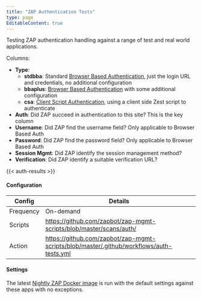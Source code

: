 ```yaml
---
title: "ZAP Authentication Tests"
type: page
EditableContent: true
---
```


Testing ZAP authentication handling against a range of test and real world applications.

Columns:

* __Type__:
  * __stdbba__:	Standard [Browser Based Authentication](/docs/desktop/addons/authentication-helper/browser-auth/), just the login URL and credentials, no additional configuration
  * __bbaplus__:	[Browser Based Authentication](/docs/desktop/addons/authentication-helper/browser-auth/) with some additional configuration
  * __csa__:		[Client Script Authentication](/docs/desktop/addons/authentication-helper/client-script/), using a client side Zest script to authenticate
* __Auth__: Did ZAP succeed in authentication to this site? This is the key column
* __Username__: Did ZAP find the username field? Only applicable to Browser Based Auth
* __Password__:  Did ZAP find the password field? Only applicable to Browser Based Auth
* __Session Mgmt__: Did ZAP identify the session management method?
* __Verification__: Did ZAP identify a suitable verification URL?

{{< auth-results >}}

#### Configuration

| Config | Details |
| --- | --- |
| Frequency | On-demand |
| Scripts | https://github.com/zapbot/zap-mgmt-scripts/blob/master/scans/auth/ |
| Action | https://github.com/zapbot/zap-mgmt-scripts/blob/master/.github/workflows/auth-tests.yml | 

#### Settings

The latest [Nightly ZAP Docker image](https://github.com/zaproxy/zaproxy/pkgs/container/zaproxy) is run with the default settings against these apps with no exceptions.
